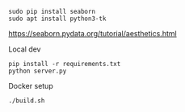 ```
sudo pip install seaborn
sudo apt install python3-tk
```

https://seaborn.pydata.org/tutorial/aesthetics.html

Local dev
```
pip install -r requirements.txt
python server.py
```

Docker setup
```
./build.sh
```